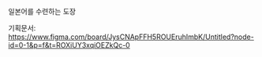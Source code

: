 일본어를 수련하는 도장

기획문서: https://www.figma.com/board/JysCNApFFH5ROUEruhImbK/Untitled?node-id=0-1&p=f&t=ROXiUY3xqiOEZkQc-0
